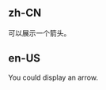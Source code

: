 ## zh-CN

可以展示一个箭头。

## en-US

You could display an arrow.

<style>
#components-dropdown-demo-arrow .ant-btn {
  margin-right: 8px;
  margin-bottom: 8px;
}
.ant-row-rtl #components-dropdown-demo-arrow .ant-btn {
  margin-right: 0;
  margin-bottom: 8px;
  margin-left: 8px;
}
</style>

